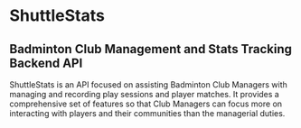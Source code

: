 # ShuttleStats

## Badminton Club Management and Stats Tracking Backend API

ShuttleStats is an API focused on assisting Badminton Club Managers with managing and recording play sessions and player matches. It provides a comprehensive set of features so that Club Managers can focus more on interacting with players and their communities 
than the managerial duties.
